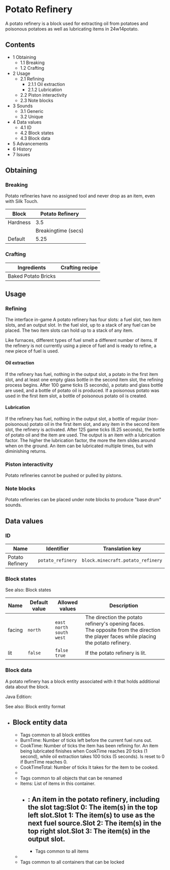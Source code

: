 # Potato Refinery
A potato refinery is a block used for extracting oil from potatoes and poisonous potatoes as well as lubricating items in 24w14potato.

## Contents
- 1 Obtaining
	- 1.1 Breaking
	- 1.2 Crafting
- 2 Usage
	- 2.1 Refining
		- 2.1.1 Oil extraction
		- 2.1.2 Lubrication
	- 2.2 Piston interactivity
	- 2.3 Note blocks
- 3 Sounds
	- 3.1 Generic
	- 3.2 Unique
- 4 Data values
	- 4.1 ID
	- 4.2 Block states
	- 4.3 Block data
- 5 Advancements
- 6 History
- 7 Issues

## Obtaining
### Breaking
Potato refineries have no assigned tool and never drop as an item, even with Silk Touch.

| Block    | Potato Refinery     |
|----------|---------------------|
| Hardness | 3.5                 |
|          | Breakingtime (secs) |
| Default  | 5.25                |

### Crafting
| Ingredients         | Crafting recipe |
|---------------------|-----------------|
| Baked Potato Bricks |                 |

## Usage
### Refining
The interface in-game
A potato refinery has four slots: a fuel slot, two item slots, and an output slot. In the fuel slot, up to a stack of any fuel can be placed. The two item slots can hold up to a stack of any item.

Like furnaces, different types of fuel smelt a different number of items. If the refinery is not currently using a piece of fuel and is ready to refine, a new piece of fuel is used.

#### Oil extraction
If the refinery has fuel, nothing in the output slot, a potato in the first item slot, and at least one empty glass bottle in the second item slot, the refining process begins. After 100 game ticks (5 seconds), a potato and glass bottle are used, and a bottle of potato oil is produced. If a poisonous potato was used in the first item slot, a bottle of poisonous potato oil is created.

#### Lubrication
If the refinery has fuel, nothing in the output slot, a bottle of regular (non-poisonous) potato oil in the first item slot, and any item in the second item slot, the refinery is activated. After 125 game ticks (6.25 seconds), the bottle of potato oil and the item are used. The output is an item with a lubrication factor. The higher the lubrication factor, the more the item slides around when on the ground. An item can be lubricated multiple times, but with diminishing returns.

### Piston interactivity
Potato refineries cannot be pushed or pulled by pistons.

### Note blocks
Potato refineries can be placed under note blocks to produce "base drum" sounds.

## Data values
### ID
| Name            | Identifier        | Translation key                   |
|-----------------|-------------------|-----------------------------------|
| Potato Refinery | `potato_refinery` | `block.minecraft.potato_refinery` |

### Block states
See also: Block states

| Name   | Default value | Allowed values                            | Description                                                                                                                                |
|--------|---------------|-------------------------------------------|--------------------------------------------------------------------------------------------------------------------------------------------|
| facing | `north`       | `east`<br/>`north`<br/>`south`<br/>`west` | The direction the potato refinery's opening faces.<br/>The opposite from the direction the player faces while placing the potato refinery. |
| lit    | `false`       | `false`<br/>`true`                        | If the potato refinery is lit.                                                                                                             |

### Block data
A potato refinery has a block entity associated with it that holds additional data about the block.

Java Edition:

See also: Block entity format

- Block entity data
	- 
	- Tags common to all block entities
	- BurnTime: Number of ticks left before the current fuel runs out.
	- CookTime: Number of ticks the item has been refining for. An item being lubricated finishes when CookTime reaches 20 ticks (1 second), while oil extraction takes 100 ticks (5 seconds). Is reset to 0 if BurnTime reaches 0.
	- CookTimeTotal: Number of ticks It takes for the item to be cooked.
	- 
	- Tags common to all objects that can be renamed
	- Items: List of items in this container.
		- : An item in the potato refinery, including the slot tag:Slot 0: The item(s) in the top left slot.Slot 1: The item(s) to use as the next fuel source.Slot 2: The item(s) in the top right slot.Slot 3: The item(s) in the output slot.
			- 
			- Tags common to all items
	- 
	- Tags common to all containers that can be locked


